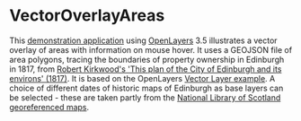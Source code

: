 VectorOverlayAreas
==================

This <a href="http://geo.nls.uk/maps/dev/digitalideas/vector_overlay_areas.html">demonstration application</a> using <a href="http://openlayers.org/">OpenLayers</a> 3.5 illustrates a vector overlay of areas with information on mouse hover. It uses a GEOJSON file of area polygons, tracing the boundaries of property ownership in Edinburgh in 1817, from <a href="http://maps.nls.uk/joins/416.html">Robert Kirkwood's 'This plan of the City of Edinburgh and its environs' (1817)</a>. It is based on the OpenLayers <a href="http://openlayers.org/en/v3.5.0/examples/vector-layer.html">Vector Layer example</a>. A choice of different dates of historic maps of Edinburgh as base layers can be selected - these are taken partly from the <a href="http://maps.nls.uk/geo/explore/">National Library of Scotland georeferenced maps</a>.


